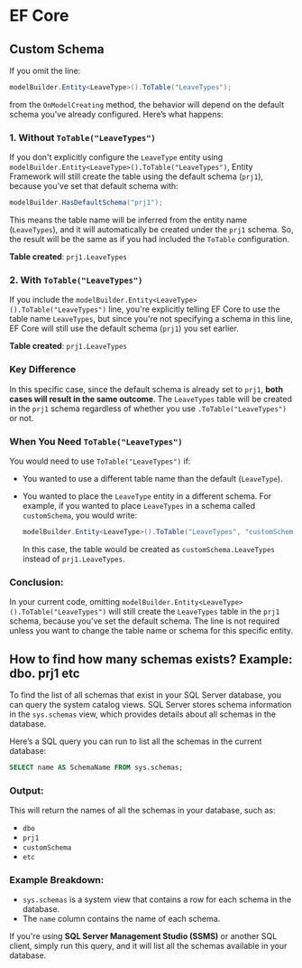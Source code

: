 # EF Core

## Custom Schema

If you omit the line:

```csharp
modelBuilder.Entity<LeaveType>().ToTable("LeaveTypes");
```

from the `OnModelCreating` method, the behavior will depend on the default schema you've already configured. Here’s what happens:

### 1. Without `ToTable("LeaveTypes")`

If you don't explicitly configure the `LeaveType` entity using `modelBuilder.Entity<LeaveType>().ToTable("LeaveTypes")`, Entity Framework will still create the table using the default schema (`prj1`), because you’ve set that default schema with:

```csharp
modelBuilder.HasDefaultSchema("prj1");
```

This means the table name will be inferred from the entity name (`LeaveTypes`), and it will automatically be created under the `prj1` schema. So, the result will be the same as if you had included the `ToTable` configuration.

**Table created**: `prj1.LeaveTypes`

### 2. With `ToTable("LeaveTypes")`

If you include the `modelBuilder.Entity<LeaveType>().ToTable("LeaveTypes")` line, you're explicitly telling EF Core to use the table name `LeaveTypes`, but since you're not specifying a schema in this line, EF Core will still use the default schema (`prj1`) you set earlier.

**Table created**: `prj1.LeaveTypes`

### Key Difference

In this specific case, since the default schema is already set to `prj1`, **both cases will result in the same outcome**. The `LeaveTypes` table will be created in the `prj1` schema regardless of whether you use `.ToTable("LeaveTypes")` or not.

### When You Need `ToTable("LeaveTypes")`

You would need to use `ToTable("LeaveTypes")` if:

- You wanted to use a different table name than the default (`LeaveType`).
- You wanted to place the `LeaveType` entity in a different schema. For example, if you wanted to place `LeaveTypes` in a schema called `customSchema`, you would write:

  ```csharp
  modelBuilder.Entity<LeaveType>().ToTable("LeaveTypes", "customSchema");
  ```

  In this case, the table would be created as `customSchema.LeaveTypes` instead of `prj1.LeaveTypes`.

### Conclusion:

In your current code, omitting `modelBuilder.Entity<LeaveType>().ToTable("LeaveTypes")` will still create the `LeaveTypes` table in the `prj1` schema, because you've set the default schema. The line is not required unless you want to change the table name or schema for this specific entity.

## How to find how many schemas exists? Example: dbo. prj1 etc

To find the list of all schemas that exist in your SQL Server database, you can query the system catalog views. SQL Server stores schema information in the `sys.schemas` view, which provides details about all schemas in the database.

Here’s a SQL query you can run to list all the schemas in the current database:

```sql
SELECT name AS SchemaName FROM sys.schemas;
```

### Output:

This will return the names of all the schemas in your database, such as:

- `dbo`
- `prj1`
- `customSchema`
- `etc`

### Example Breakdown:

- `sys.schemas` is a system view that contains a row for each schema in the database.
- The `name` column contains the name of each schema.

If you're using **SQL Server Management Studio (SSMS)** or another SQL client, simply run this query, and it will list all the schemas available in your database.
